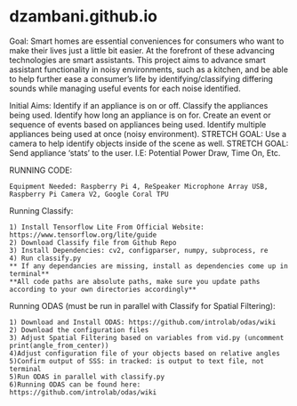 # dzambani.github.io

Goal:
	Smart homes are essential conveniences for consumers who want to make their lives just a little bit easier. At the forefront of these advancing technologies are smart assistants. This project aims to advance smart assistant functionality in noisy environments, such as a kitchen, and be able to help further ease a consumer’s life by identifying/classifying differing sounds while managing useful events for each noise identified.

Initial Aims:
Identify if an appliance is on or off.
Classify the appliances being used.
Identify how long an appliance is on for.
Create an event or sequence of events based on appliances being used.
Identify multiple appliances being used at once (noisy environment).
STRETCH GOAL: Use a camera to help identify objects inside of the scene as well. 
STRETCH GOAL: Send appliance ‘stats’ to the user. I.E: Potential Power Draw, Time On, Etc.

RUNNING CODE:
	
	Equipment Needed: Raspberry Pi 4, ReSpeaker Microphone Array USB, Raspberry Pi Camera V2, Google Coral TPU

Running Classify:
	
	1) Install Tensorflow Lite From Official Website: https://www.tensorflow.org/lite/guide
	2) Download Classify file from Github Repo
	3) Install Dependencies: cv2, configparser, numpy, subprocess, re
	4) Run classify.py
	** If any dependancies are missing, install as dependencies come up in terminal**
	**All code paths are absolute paths, make sure you update paths according to your own directories accordingly**
	
Running ODAS (must be run in parallel with Classify for Spatial Filtering):
	
	1) Download and Install ODAS: https://github.com/introlab/odas/wiki
	2) Download the configuration files 
	3) Adjust Spatial Filtering based on variables from vid.py (uncomment print(angle_from_center))
	4)Adjust configuration file of your objects based on relative angles
	5)Confirm output of SSS: in tracked: is output to text file, not terminal
	5)Run ODAS in parallel with classify.py
	6)Running ODAS can be found here: https://github.com/introlab/odas/wiki
